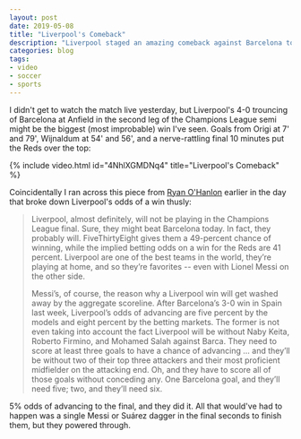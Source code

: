 ```yaml
---
layout: post
date: 2019-05-08
title: "Liverpool's Comeback"
description: "Liverpool staged an amazing comeback against Barcelona to head to the Champions League Final."
categories: blog
tags:
- video
- soccer
- sports
---
```


I didn't get to watch the match live yesterday, but Liverpool's 4-0 trouncing of Barcelona at Anfield in the second leg of the Champions League semi might be the biggest (most improbable) win I've seen. Goals from Origi at 7' and 79', Wijnaldum at 54' and 56', and a nerve-rattling final 10 minutes put the Reds over the top:

{% include video.html id="4NhlXGMDNq4" title="Liverpool's Comeback" %}

Coincidentally I ran across this piece from [Ryan O'Hanlon](https://twitter.com/rwohan "Ryan O'Hanlon") earlier in the day that broke down Liverpool's odds of a win thusly:

> Liverpool, almost definitely, will not be playing in the Champions League final. Sure, they might beat Barcelona today. In fact, they probably will. FiveThirtyEight gives them a 49-percent chance of winning, while the implied betting odds on a win for the Reds are 41 percent. Liverpool are one of the best teams in the world, they’re playing at home, and so they’re favorites -- even with Lionel Messi on the other side.
>
> Messi’s, of course, the reason why a Liverpool win will get washed away by the aggregate scoreline. After Barcelona’s 3-0 win in Spain last week, Liverpool’s odds of advancing are five percent by the models and eight percent by the betting markets. The former is not even taking into account the fact Liverpool will be without Naby Keita, Roberto Firmino, and Mohamed Salah against Barca. They need to score at least three goals to have a chance of advancing ... and they’ll be without two of their top three attackers and their most proficient midfielder on the attacking end. Oh, and they have to score all of those goals without conceding any. One Barcelona goal, and they’ll need five; two, and they’ll need six.

5% odds of advancing to the final, and they did it. All that would've had to happen was a single Messi or Suárez dagger in the final seconds to finish them, but they powered through.